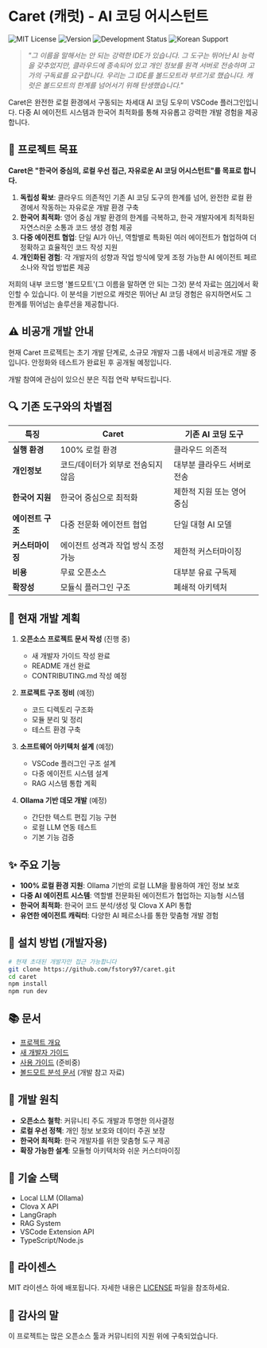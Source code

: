 # Caret (캐럿) - AI 코딩 어시스턴트

![MIT License](https://img.shields.io/badge/license-MIT-blue.svg)
![Version](https://img.shields.io/badge/version-1.0.0-green.svg)
![Development Status](https://img.shields.io/badge/status-비공개_개발중-red)
![Korean Support](https://img.shields.io/badge/한국어-지원-brightgreen.svg)

> *"그 이름을 말해서는 안 되는 강력한 IDE가 있습니다. 그 도구는 뛰어난 AI 능력을 갖추었지만, 클라우드에 종속되어 있고 개인 정보를 원격 서버로 전송하며 고가의 구독료를 요구합니다. 우리는 그 IDE를 볼드모트라 부르기로 했습니다. 캐럿은 볼드모트의 한계를 넘어서기 위해 탄생했습니다."*

Caret은 완전한 로컬 환경에서 구동되는 차세대 AI 코딩 도우미 VSCode 플러그인입니다. 다중 AI 에이전트 시스템과 한국어 최적화를 통해 자유롭고 강력한 개발 경험을 제공합니다.

## 🎯 프로젝트 목표

**Caret은 "한국어 중심의, 로컬 우선 접근, 자유로운 AI 코딩 어시스턴트"를 목표로 합니다.**

1. **독립성 확보**: 클라우드 의존적인 기존 AI 코딩 도구의 한계를 넘어, 완전한 로컬 환경에서 작동하는 자유로운 개발 환경 구축
2. **한국어 최적화**: 영어 중심 개발 환경의 한계를 극복하고, 한국 개발자에게 최적화된 자연스러운 소통과 코드 생성 경험 제공
3. **다중 에이전트 협업**: 단일 AI가 아닌, 역할별로 특화된 여러 에이전트가 협업하여 더 정확하고 효율적인 코드 작성 지원
4. **개인화된 경험**: 각 개발자의 성향과 작업 방식에 맞게 조정 가능한 AI 에이전트 페르소나와 작업 방법론 제공

저희의 내부 코드명 '볼드모트'(그 이름을 말하면 안 되는 그것) 분석 자료는 [여기](docs/references/voldemort/)에서 확인할 수 있습니다. 이 분석을 기반으로 캐럿은 뛰어난 AI 코딩 경험은 유지하면서도 그 한계를 뛰어넘는 솔루션을 제공합니다.

## ⚠️ 비공개 개발 안내

현재 Caret 프로젝트는 초기 개발 단계로, 소규모 개발자 그룹 내에서 비공개로 개발 중입니다. 안정화와 테스트가 완료된 후 공개될 예정입니다.

개발 참여에 관심이 있으신 분은 직접 연락 부탁드립니다.

## 🔍 기존 도구와의 차별점

| 특징 | Caret | 기존 AI 코딩 도구 |
|------|-------|-----------------|
| **실행 환경** | 100% 로컬 환경 | 클라우드 의존적 |
| **개인정보** | 코드/데이터가 외부로 전송되지 않음 | 대부분 클라우드 서버로 전송 |
| **한국어 지원** | 한국어 중심으로 최적화 | 제한적 지원 또는 영어 중심 |
| **에이전트 구조** | 다중 전문화 에이전트 협업 | 단일 대형 AI 모델 |
| **커스터마이징** | 에이전트 성격과 작업 방식 조정 가능 | 제한적 커스터마이징 |
| **비용** | 무료 오픈소스 | 대부분 유료 구독제 |
| **확장성** | 모듈식 플러그인 구조 | 폐쇄적 아키텍처 |

## 📅 현재 개발 계획

1. **오픈소스 프로젝트 문서 작성** (진행 중)
   - 새 개발자 가이드 작성 완료
   - README 개선 완료
   - CONTRIBUTING.md 작성 예정

2. **프로젝트 구조 정비** (예정)
   - 코드 디렉토리 구조화
   - 모듈 분리 및 정리
   - 테스트 환경 구축

3. **소프트웨어 아키텍처 설계** (예정)
   - VSCode 플러그인 구조 설계
   - 다중 에이전트 시스템 설계
   - RAG 시스템 통합 계획

4. **Ollama 기반 데모 개발** (예정)
   - 간단한 텍스트 편집 기능 구현
   - 로컬 LLM 연동 테스트
   - 기본 기능 검증

## ✨ 주요 기능

- **100% 로컬 환경 지원**: Ollama 기반의 로컬 LLM을 활용하여 개인 정보 보호
- **다중 AI 에이전트 시스템**: 역할별 전문화된 에이전트가 협업하는 지능형 시스템
- **한국어 최적화**: 한국어 코드 분석/생성 및 Clova X API 통합
- **유연한 에이전트 캐릭터**: 다양한 AI 페르소나를 통한 맞춤형 개발 경험

## 🚀 설치 방법 (개발자용)

```bash
# 현재 초대된 개발자만 접근 가능합니다
git clone https://github.com/fstory97/caret.git
cd caret
npm install
npm run dev
```

## 📚 문서

- [프로젝트 개요](docs/project-overview.md)
- [새 개발자 가이드](docs/new-developer-guide.md)
- [사용 가이드](docs/user-guide.md) (준비중)
- [볼드모트 분석 문서](docs/references/voldemort/getting_started.md) (개발 참고 자료)

## 🌿 개발 원칙

- **오픈소스 철학**: 커뮤니티 주도 개발과 투명한 의사결정
- **로컬 우선 정책**: 개인 정보 보호와 데이터 주권 보장
- **한국어 최적화**: 한국 개발자를 위한 맞춤형 도구 제공
- **확장 가능한 설계**: 모듈형 아키텍처와 쉬운 커스터마이징

## 🔧 기술 스택

- Local LLM (Ollama)
- Clova X API
- LangGraph
- RAG System
- VSCode Extension API
- TypeScript/Node.js

## 📜 라이센스

MIT 라이센스 하에 배포됩니다. 자세한 내용은 [LICENSE](LICENSE) 파일을 참조하세요.

## 💖 감사의 말

이 프로젝트는 많은 오픈소스 툴과 커뮤니티의 지원 위에 구축되었습니다.

